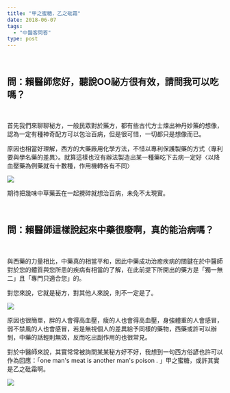 ```yaml
---
title: "甲之蜜糖，乙之砒霜"
date: 2018-06-07
tags: 
  - "中醫客問答"
type: post
---
```


 

## 問：賴醫師您好，聽說OO祕方很有效，請問我可以吃嗎？

 

首先我們來聊聊秘方，一般民眾對於藥方，都有些古代方士煉出神丹妙藥的想像，認為一定有種神奇配方可以包治百病，但是很可惜，一切都只是想像而已。

原因也相當好理解，西方的大藥廠用化學方法，不惜以專利保護製藥的方式〈專利要與學名藥的差異〉。就算這樣也沒有辦法製造出某一種藥吃下去病一定好〈以降血壓藥為例藥就有十數種，作用機轉各有不同〉

![](/images/uploads/world-drug-300x169.png)

期待把幾味中草藥丟在一起攪碎就想治百病，未免不太現實。

 

## 問：賴醫師這樣說起來中藥很廢啊，真的能治病嗎？

 

與西藥的力量相比，中藥真的相當平和，因此中藥成功治癒疾病的關鍵在於中醫師對於您的體質與您所患的疾病有相當的了解，在此前提下所開出的藥方是「獨一無二」且「專門只適合您」的。

對您來說，它就是秘方，對其他人來說，則不一定是了。

![](/images/uploads/cosmetic-oil-300x200.jpg)

原因也很簡單，胖的人會得高血壓，瘦的人也會得高血壓，身強體重的人會感冒，弱不禁風的人也會感冒，若是無視個人的差異給予同樣的藥物，西藥或許可以辦到，中藥的話輕則無效，反而吃出副作用的也很常見。

對於中醫師來說，其實常常被詢問某某秘方好不好，我想到一句西方俗諺也許可以作為回應：「one man's meat is another man's poison . 」甲之蜜糖，或許其實是乙之砒霜啊。

![](/images/uploads/honey-dipper-300x200.jpg)

